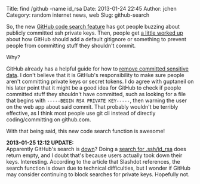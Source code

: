 Title: find /github -name id_rsa
Date: 2013-01-24 22:45
Author: jchen
Category: random internet news, web
Slug: github-search

So, the new [GitHub code search feature][] has got people buzzing about
publicly committed ssh private keys. Then, people get [a little worked
up][] about how GitHub should add a default gitignore or something to
prevent people from committing stuff they shouldn't commit.

Why?

GitHub already has a helpful guide for how to [remove committed
sensitive data][]. I don't believe that it is GitHub's responsibility to
make sure people aren't committing private keys or secret tokens. I do
agree with guptaneil on his later point that it might be a good idea for
GitHub to check if people committed stuff they shouldn't have committed,
such as looking for a file that begins with
`-----BEGIN RSA PRIVATE KEY-----`, then warning the user on the web app
about said commit. That probably wouldn't be terribly effective, as I
think most people use git cli instead of directly coding/committing on
github.com.

With that being said, this new code search function is awesome!

**2013-01-25 12:12 UPDATE:**  
Apparently GitHub's search is [down][]? Doing a [search for
.ssh/id\_rsa][] does return empty, and I doubt that's because users
actually took down their keys. Interesting. According to the article
that Slashdot references, the search function is down due to technical
difficulties, but I wonder if GitHub may consider continuing to block
searches for private keys. Hopefully not.

  [GitHub code search feature]: https://github.com/blog/1381-a-whole-new-code-search
    "github code search"
  [a little worked up]: http://news.ycombinator.com/item?id=5105609
  [remove committed sensitive data]: https://help.github.com/articles/remove-sensitive-data
    "github remove sensitive data"
  [down]: http://it.slashdot.org/story/13/01/25/132203/github-kills-search-after-hundreds-of-private-keys-exposed
  [search for .ssh/id\_rsa]: https://github.com/search?q=path%3A.ssh%2Fid_rsa&type=Code&ref=searchresults
    "github search for .ssh/id_rsa"
